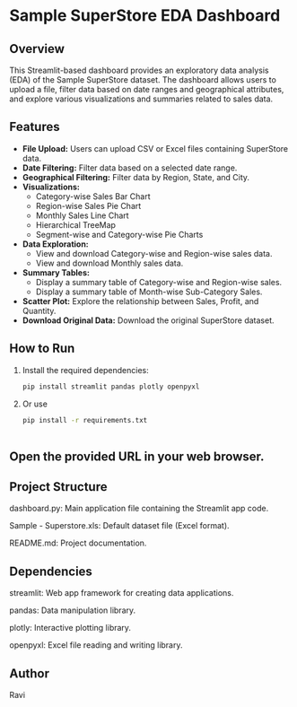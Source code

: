 # Sample SuperStore EDA Dashboard

## Overview

This Streamlit-based dashboard provides an exploratory data analysis (EDA) of the Sample SuperStore dataset. The dashboard allows users to upload a file, filter data based on date ranges and geographical attributes, and explore various visualizations and summaries related to sales data.

## Features

- **File Upload:** Users can upload CSV or Excel files containing SuperStore data.
- **Date Filtering:** Filter data based on a selected date range.
- **Geographical Filtering:** Filter data by Region, State, and City.
- **Visualizations:**
  - Category-wise Sales Bar Chart
  - Region-wise Sales Pie Chart
  - Monthly Sales Line Chart
  - Hierarchical TreeMap
  - Segment-wise and Category-wise Pie Charts
- **Data Exploration:**
  - View and download Category-wise and Region-wise sales data.
  - View and download Monthly sales data.
- **Summary Tables:**
  - Display a summary table of Category-wise and Region-wise sales.
  - Display a summary table of Month-wise Sub-Category Sales.
- **Scatter Plot:** Explore the relationship between Sales, Profit, and Quantity.
- **Download Original Data:** Download the original SuperStore dataset.

## How to Run

1. Install the required dependencies:

   ```bash
   pip install streamlit pandas plotly openpyxl

2. Or use

   ```bash
   pip install -r requirements.txt
  
## Open the provided URL in your web browser.

## Project Structure
  dashboard.py: Main application file containing the Streamlit app code.
  
  Sample - Superstore.xls: Default dataset file (Excel format).
  
  README.md: Project documentation.
## Dependencies
  streamlit: Web app framework for creating data applications.
  
  pandas: Data manipulation library.
  
  plotly: Interactive plotting library.
  
  openpyxl: Excel file reading and writing library.

## Author
  Ravi

